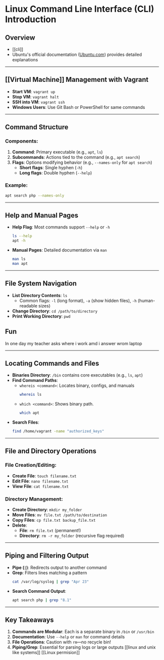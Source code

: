 # Linux Command Line Interface (CLI) Introduction

## Overview
- [[cli]]
- Ubuntu's official documentation ([Ubuntu.com](https://ubuntu.com)) provides detailed explanations

---

## [[Virtual Machine]] Management with Vagrant
- **Start VM**: `vagrant up`
- **Stop VM**: `vagrant halt`
- **SSH into VM**: `vagrant ssh`
- **Windows Users**: Use Git Bash or PowerShell for same commands

---

## Command Structure
### Components:
1. **Command**: Primary executable (e.g., `apt`, `ls`)
2. **Subcommands**: Actions tied to the command (e.g., `apt search`)
3. **Flags**: Options modifying behavior (e.g., `--names-only` for `apt search`)
   - **Short flags**: Single hyphen (`-h`)
   - **Long flags**: Double hyphen (`--help`)

### Example:
```bash
apt search php --names-only
```

---

## Help and Manual Pages
- **Help Flag**: Most commands support `--help` or `-h`
  ```bash
  ls --help
  apt -h
  ```
- **Manual Pages**: Detailed documentation via `man`
  ```bash
  man ls
  man apt
  ```

---

## File System Navigation
- **List Directory Contents**: `ls`  
  - Common flags: `-l` (long format), `-a` (show hidden files), `-h` (human-readable sizes)
- **Change Directory**: `cd /path/to/directory`
- **Print Working Directory**: `pwd`

<h2> Fun </h2>In one day my teacher asks where i work amd i answer wrom laptop

---
## Locating Commands and Files
- **Binaries Directory**: `/bin` contains core executables (e.g., `ls`, `apt`)
- **Find Command Paths**:
  - `whereis <command>`: Locates binary, configs, and manuals
    ```bash
    whereis ls
    ```
  - `which <command>`: Shows binary path.
    ```bash
    which apt
    ```
- **Search Files**:
  ```bash
  find /home/vagrant -name "authorized_keys"
  ```

---

## File and Directory Operations
### File Creation/Editing:
- **Create File**: `touch filename.txt`
- **Edit File**: `nano filename.txt`
- **View File**: `cat filename.txt`

### Directory Management:
- **Create Directory**: `mkdir my_folder`
- **Move Files**: `mv file.txt /path/to/destination`
- **Copy Files**: `cp file.txt backup_file.txt`
- **Delete**:
  - **File**: `rm file.txt` (permanent!)
  - **Directory**: `rm -r my_folder` (recursive flag required)

---

## Piping and Filtering Output
- **Pipe (`|`)**: Redirects output to another command
- **Grep**: Filters lines matching a pattern
  ```bash
  cat /var/log/syslog | grep "Apr 23"
  ```
- **Search Command Output**:
  ```bash
  apt search php | grep "8.1"
  ```

---

## Key Takeaways
1. **Commands are Modular**: Each is a separate binary in `/bin` or `/usr/bin`
2. **Documentation**: Use `--help` or `man` for command details
3. **File Operations**: Caution with `rm`—no recycle bin!
4. **Piping/Grep**: Essential for parsing logs or large outputs
[[linux and unix like systems]]
[[Linux permision]]

